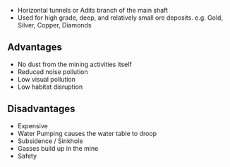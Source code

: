 - Horizontal tunnels or Adits branch of the main shaft
- Used for high grade, deep, and relatively small ore deposits. e.g. Gold, Silver, Copper, Diamonds
## Advantages
- No dust from the mining activities itself
- Reduced noise pollution
- Low visual pollution
- Low habitat disruption

## Disadvantages
- Expensive
- Water Pumping causes the water table to droop 
- Subsidence / Sinkhole
- Gasses build up in the mine
- Safety